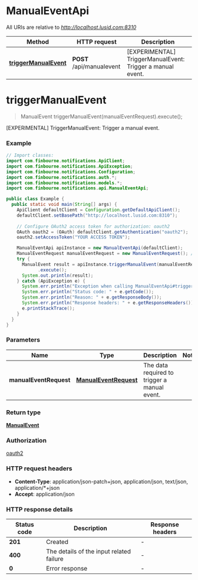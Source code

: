 # ManualEventApi

All URIs are relative to *http://localhost.lusid.com:8310*

| Method | HTTP request | Description |
|------------- | ------------- | -------------|
| [**triggerManualEvent**](ManualEventApi.md#triggerManualEvent) | **POST** /api/manualevent | [EXPERIMENTAL] TriggerManualEvent: Trigger a manual event. |


<a id="triggerManualEvent"></a>
# **triggerManualEvent**
> ManualEvent triggerManualEvent(manualEventRequest).execute();

[EXPERIMENTAL] TriggerManualEvent: Trigger a manual event.

### Example
```java
// Import classes:
import com.finbourne.notifications.ApiClient;
import com.finbourne.notifications.ApiException;
import com.finbourne.notifications.Configuration;
import com.finbourne.notifications.auth.*;
import com.finbourne.notifications.models.*;
import com.finbourne.notifications.api.ManualEventApi;

public class Example {
  public static void main(String[] args) {
    ApiClient defaultClient = Configuration.getDefaultApiClient();
    defaultClient.setBasePath("http://localhost.lusid.com:8310");
    
    // Configure OAuth2 access token for authorization: oauth2
    OAuth oauth2 = (OAuth) defaultClient.getAuthentication("oauth2");
    oauth2.setAccessToken("YOUR ACCESS TOKEN");

    ManualEventApi apiInstance = new ManualEventApi(defaultClient);
    ManualEventRequest manualEventRequest = new ManualEventRequest(); // ManualEventRequest | The data required to trigger a manual event.
    try {
      ManualEvent result = apiInstance.triggerManualEvent(manualEventRequest)
            .execute();
      System.out.println(result);
    } catch (ApiException e) {
      System.err.println("Exception when calling ManualEventApi#triggerManualEvent");
      System.err.println("Status code: " + e.getCode());
      System.err.println("Reason: " + e.getResponseBody());
      System.err.println("Response headers: " + e.getResponseHeaders());
      e.printStackTrace();
    }
  }
}
```

### Parameters

| Name | Type | Description  | Notes |
|------------- | ------------- | ------------- | -------------|
| **manualEventRequest** | [**ManualEventRequest**](ManualEventRequest.md)| The data required to trigger a manual event. | |

### Return type

[**ManualEvent**](ManualEvent.md)

### Authorization

[oauth2](../README.md#oauth2)

### HTTP request headers

 - **Content-Type**: application/json-patch+json, application/json, text/json, application/*+json
 - **Accept**: application/json

### HTTP response details
| Status code | Description | Response headers |
|-------------|-------------|------------------|
| **201** | Created |  -  |
| **400** | The details of the input related failure |  -  |
| **0** | Error response |  -  |


